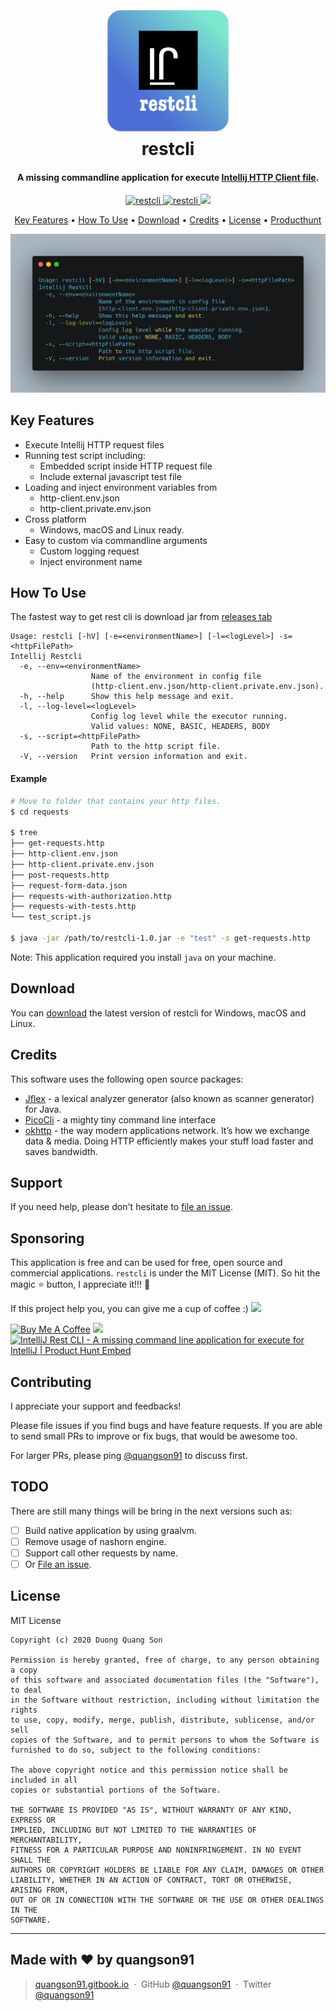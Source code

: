 
<h1 align="center">
  <br>
  <a href="https://github.com/quangson91/intellij_rest_cli"><img src="images/logo.png" alt="restcli" width="200"></a>
  <br>
  restcli
  <br>
</h1>

<h4 align="center">A missing commandline application for execute <a href="https://www.jetbrains.com/help/idea/http-client-in-product-code-editor.html" target="_blank">Intellij HTTP Client file</a>.</h4>

<p align="center">
  <a href="https://github.com/quangson91/intellij_rest_cli/releases/tag/1.0">
    <img src="https://img.shields.io/badge/restcli-1.0-brightgreen"
         alt="restcli">
  </a>
  <a href="https://github.com/quangson91/intellij_rest_cli/blob/master/LICENSE">
      <img src="https://img.shields.io/badge/license-mit-blue"
           alt="restcli">
    </a>    
  <a href="https://paypal.me/quangson8128">
    <img src="https://img.shields.io/badge/$-donate-ff69b4.svg?maxAge=2592000&amp;style=flat">
  </a>
</p>

<p align="center">
  <a href="#key-features">Key Features</a> •
  <a href="#how-to-use">How To Use</a> •
  <a href="#download">Download</a> •
  <a href="#credits">Credits</a> •
  <a href="#license">License</a> •
  <a href="https://www.producthunt.com/posts/intellij-rest-cli">Producthunt</a>
</p>

![screenshot](images/restcli_screenshots.png)

## Key Features
* Execute Intellij HTTP request files
* Running test script including:
    - Embedded script inside HTTP request file
    - Include external javascript test file
* Loading and inject environment variables from
    - http-client.env.json
    - http-client.private.env.json
* Cross platform
  - Windows, macOS and Linux ready.
* Easy to custom via commandline arguments
  - Custom logging request
  - Inject environment name

## How To Use

The fastest way to get rest cli is download jar from [releases tab](https://github.com/quangson91/intellij_rest_cli/releases)

```
Usage: restcli [-hV] [-e=<environmentName>] [-l=<logLevel>] -s=<httpFilePath>
Intellij Restcli
  -e, --env=<environmentName>
                  Name of the environment in config file
                  (http-client.env.json/http-client.private.env.json).
  -h, --help      Show this help message and exit.
  -l, --log-level=<logLevel>
                  Config log level while the executor running.
                  Valid values: NONE, BASIC, HEADERS, BODY
  -s, --script=<httpFilePath>
                  Path to the http script file.
  -V, --version   Print version information and exit.
```

#### Example
```bash
# Move to folder that contains your http files.
$ cd requests

$ tree
├── get-requests.http
├── http-client.env.json
├── http-client.private.env.json
├── post-requests.http
├── request-form-data.json
├── requests-with-authorization.http
├── requests-with-tests.http
└── test_script.js

$ java -jar /path/to/restcli-1.0.jar -e "test" -s get-requests.http
```

Note: This application required you install `java` on your machine.

## Download

You can [download](https://github.com/quangson91/intellij_rest_cli/releases) the latest version of restcli for Windows, macOS and Linux.

## Credits

This software uses the following open source packages:

- [Jflex](https://jflex.de/) -  a lexical analyzer generator (also known as scanner generator) for Java.
- [PicoCli](https://picocli.info/) - a mighty tiny command line interface
- [okhttp](https://github.com/square/okhttp) - the way modern applications network. It’s how we exchange data & media. Doing HTTP efficiently makes your stuff load faster and saves bandwidth.

## Support

If you need help, please don't hesitate to [file an issue](https://github.com/quangson91/intellij_rest_cli/issues/new).
 

## Sponsoring

This application is free and can be used for free, open source and commercial applications. `restcli` is under the MIT License (MIT). So hit the magic ⭐ button, I appreciate it!!! 🙏

If this project help you, you can give me a cup of coffee :)
<a href="https://paypal.me/quangson8128">
    <img src="https://img.shields.io/badge/$-donate-ff69b4.svg?maxAge=2592000&amp;style=flat">
</a>

<a href="https://www.buymeacoffee.com/quangson91" target="_blank"><img src="https://cdn.buymeacoffee.com/buttons/default-orange.png" alt="Buy Me A Coffee" height="41" width="174"></a>
<a href="https://www.patreon.com/quangson91">
	<img src="https://c5.patreon.com/external/logo/become_a_patron_button@2x.png" width="160">
</a>
<a href="https://www.producthunt.com/posts/intellij-rest-cli?utm_source=badge-featured&utm_medium=badge&utm_souce=badge-intellij-rest-cli" target="_blank"><img src="https://api.producthunt.com/widgets/embed-image/v1/featured.svg?post_id=226394&theme=light" alt="IntelliJ Rest CLI - A missing command line application for execute for IntelliJ | Product Hunt Embed" style="width: 250px; height: 54px;" width="250px" height="54px" /></a>

## Contributing
I appreciate your support and feedbacks!

Please file issues if you find bugs and have feature requests. If you are able to send small PRs to improve or fix bugs, that would be awesome too.

For larger PRs, please ping [@quangson91](https://twitter.com/quangson91) to discuss first.

## TODO
There are still many things will be bring in the next versions such as:

- [ ] Build native application by using graalvm.
- [ ] Remove usage of nashorn engine.
- [ ] Support call other requests by name.
- [ ] Or [File an issue](https://github.com/quangson91/intellij_rest_cli/issues/new).

## License

MIT License
```
Copyright (c) 2020 Duong Quang Son

Permission is hereby granted, free of charge, to any person obtaining a copy
of this software and associated documentation files (the "Software"), to deal
in the Software without restriction, including without limitation the rights
to use, copy, modify, merge, publish, distribute, sublicense, and/or sell
copies of the Software, and to permit persons to whom the Software is
furnished to do so, subject to the following conditions:

The above copyright notice and this permission notice shall be included in all
copies or substantial portions of the Software.

THE SOFTWARE IS PROVIDED "AS IS", WITHOUT WARRANTY OF ANY KIND, EXPRESS OR
IMPLIED, INCLUDING BUT NOT LIMITED TO THE WARRANTIES OF MERCHANTABILITY,
FITNESS FOR A PARTICULAR PURPOSE AND NONINFRINGEMENT. IN NO EVENT SHALL THE
AUTHORS OR COPYRIGHT HOLDERS BE LIABLE FOR ANY CLAIM, DAMAGES OR OTHER
LIABILITY, WHETHER IN AN ACTION OF CONTRACT, TORT OR OTHERWISE, ARISING FROM,
OUT OF OR IN CONNECTION WITH THE SOFTWARE OR THE USE OR OTHER DEALINGS IN THE
SOFTWARE.
```
---

<h2 class="text-white mb-4">Made with <span class="heart">❤</span> by quangson91</h2>

> [quangson91.gitbook.io](https://quangson91.gitbook.io/uos/) &nbsp;&middot;&nbsp;
> GitHub [@quangson91](https://github.com/quangson91) &nbsp;&middot;&nbsp;
> Twitter [@quangson91](https://twitter.com/quangson91)
